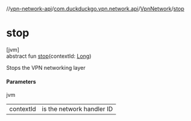 //[vpn-network-api](../../../index.md)/[com.duckduckgo.vpn.network.api](../index.md)/[VpnNetwork](index.md)/[stop](stop.md)

# stop

[jvm]\
abstract fun [stop](stop.md)(contextId: [Long](https://kotlinlang.org/api/latest/jvm/stdlib/kotlin/-long/index.html))

Stops the VPN networking layer

#### Parameters

jvm

| | |
|---|---|
| contextId | is the network handler ID |
